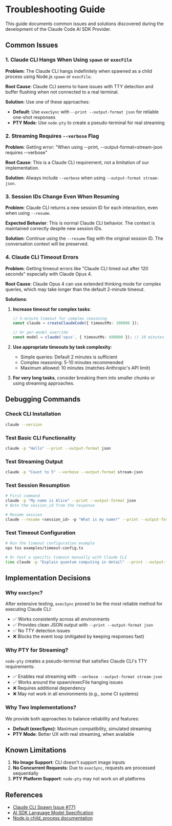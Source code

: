 # Troubleshooting Guide

This guide documents common issues and solutions discovered during the development of the Claude Code AI SDK Provider.

## Common Issues

### 1. Claude CLI Hangs When Using `spawn` or `execFile`

**Problem**: The Claude CLI hangs indefinitely when spawned as a child process using Node.js `spawn` or `execFile`.

**Root Cause**: Claude CLI seems to have issues with TTY detection and buffer flushing when not connected to a real terminal.

**Solution**: Use one of these approaches:
- **Default**: Use `execSync` with `--print --output-format json` for reliable one-shot responses
- **PTY Mode**: Use `node-pty` to create a pseudo-terminal for real streaming

### 2. Streaming Requires `--verbose` Flag

**Problem**: Getting error: "When using --print, --output-format=stream-json requires --verbose"

**Root Cause**: This is a Claude CLI requirement, not a limitation of our implementation.

**Solution**: Always include `--verbose` when using `--output-format stream-json`.

### 3. Session IDs Change Even When Resuming

**Problem**: Claude CLI returns a new session ID for each interaction, even when using `--resume`.

**Expected Behavior**: This is normal Claude CLI behavior. The context is maintained correctly despite new session IDs.

**Solution**: Continue using the `--resume` flag with the original session ID. The conversation context will be preserved.

### 4. Claude CLI Timeout Errors

**Problem**: Getting timeout errors like "Claude CLI timed out after 120 seconds" especially with Claude Opus 4.

**Root Cause**: Claude Opus 4 can use extended thinking mode for complex queries, which may take longer than the default 2-minute timeout.

**Solutions**:
1. **Increase timeout for complex tasks**:
   ```typescript
   // 5-minute timeout for complex reasoning
   const claude = createClaudeCode({ timeoutMs: 300000 });
   
   // Or per-model override
   const model = claude('opus', { timeoutMs: 600000 }); // 10 minutes
   ```

2. **Use appropriate timeouts by task complexity**:
   - Simple queries: Default 2 minutes is sufficient
   - Complex reasoning: 5-10 minutes recommended
   - Maximum allowed: 10 minutes (matches Anthropic's API limit)

3. **For very long tasks**, consider breaking them into smaller chunks or using streaming approaches.

## Debugging Commands

### Check CLI Installation
```bash
claude --version
```

### Test Basic CLI Functionality
```bash
claude -p "Hello" --print --output-format json
```

### Test Streaming Output
```bash
claude -p "Count to 5" --verbose --output-format stream-json
```

### Test Session Resumption
```bash
# First command
claude -p "My name is Alice" --print --output-format json
# Note the session_id from the response

# Resume session
claude --resume <session_id> -p "What is my name?" --print --output-format json
```

### Test Timeout Configuration
```bash
# Run the timeout configuration example
npx tsx examples/timeout-config.ts

# Or test a specific timeout manually with Claude CLI
time claude -p "Explain quantum computing in detail" --print --output-format json
```

## Implementation Decisions

### Why `execSync`?
After extensive testing, `execSync` proved to be the most reliable method for executing Claude CLI:
- ✅ Works consistently across all environments
- ✅ Provides clean JSON output with `--print --output-format json`
- ✅ No TTY detection issues
- ❌ Blocks the event loop (mitigated by keeping responses fast)

### Why PTY for Streaming?
`node-pty` creates a pseudo-terminal that satisfies Claude CLI's TTY requirements:
- ✅ Enables real streaming with `--verbose --output-format stream-json`
- ✅ Works around the spawn/execFile hanging issues
- ❌ Requires additional dependency
- ❌ May not work in all environments (e.g., some CI systems)

### Why Two Implementations?
We provide both approaches to balance reliability and features:
- **Default (execSync)**: Maximum compatibility, simulated streaming
- **PTY Mode**: Better UX with real streaming, when available

## Known Limitations

1. **No Image Support**: CLI doesn't support image inputs
2. **No Concurrent Requests**: Due to `execSync`, requests are processed sequentially
3. **PTY Platform Support**: `node-pty` may not work on all platforms

## References

- [Claude CLI Spawn Issue #771](https://github.com/anthropics/claude-code/issues/771)
- [AI SDK Language Model Specification](https://sdk.vercel.ai/docs/reference/language-model-specification)
- [Node.js child_process documentation](https://nodejs.org/api/child_process.html)